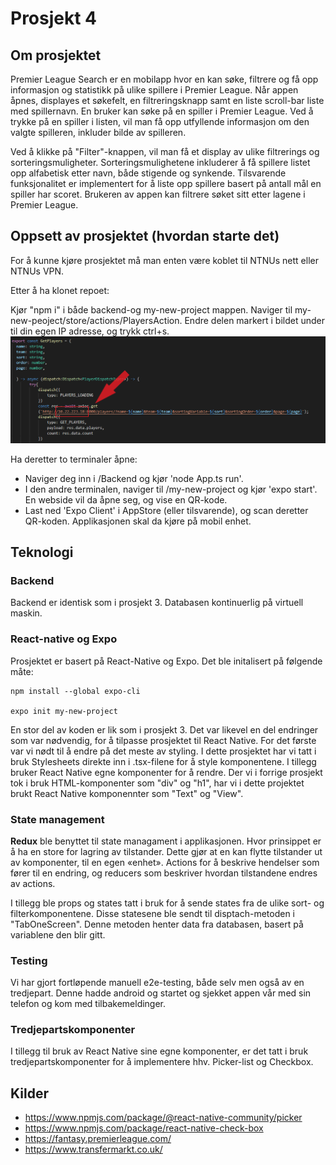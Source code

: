 # Prosjekt  4

## Om prosjektet

Premier League Search er en mobilapp hvor en kan søke, filtrere og få opp informasjon og statistikk på ulike spillere
i Premier League. Når appen åpnes, displayes et søkefelt, en filtreringsknapp samt en liste scroll-bar liste med spillernavn. En bruker kan søke på en spiller i Premier League. Ved å trykke på en spiller i listen, vil man få opp utfyllende informasjon om den valgte spilleren, inkluder bilde av spilleren.

Ved å klikke på "Filter"-knappen, vil man få et display av ulike filtrerings og sorteringsmuligheter. Sorteringsmulighetene inkluderer å få spillere listet opp alfabetisk etter navn, både stigende og synkende. Tilsvarende funksjonalitet er implementert for å liste opp spillere basert på antall mål en spiller har scoret. Brukeren av appen kan filtrere søket sitt etter lagene i Premier
League. 

## Oppsett av prosjektet (hvordan starte det)

For å kunne kjøre prosjektet må man enten være koblet til NTNUs nett eller NTNUs VPN.

Etter å ha klonet repoet:

Kjør "npm i" i både backend-og my-new-project mappen.
Naviger til my-new-peoject/store/actions/PlayersAction. Endre delen markert i bildet under til din egen IP adresse, og trykk ctrl+s.
![IP picture](my-new-project/assets/images/IP_picture.png)
 
Ha deretter to terminaler åpne:

- Naviger deg inn i /Backend og kjør 'node App.ts run'.
- I den andre terminalen, naviger til /my-new-project og kjør 'expo start'. En webside vil da åpne seg, og vise en QR-kode.
- Last ned 'Expo Client' i AppStore (eller tilsvarende), og scan deretter QR-koden. Applikasjonen skal da kjøre på mobil enhet.  

## Teknologi

### Backend 

Backend er identisk som i prosjekt 3. Databasen kontinuerlig på virtuell maskin. 

### React-native og Expo 

Prosjektet er basert på React-Native og Expo. Det ble initalisert på følgende måte:

````
npm install --global expo-cli

expo init my-new-project
````

En stor del av koden er lik som i prosjekt 3. Det var likevel en del endringer som var nødvendig, for å tilpasse prosjektet til React Native. For det første var vi nødt til å endre på det meste av styling. I dette prosjektet har vi tatt i bruk Stylesheets direkte inn i .tsx-filene for å style komponentene. I tillegg bruker React Native egne komponenter for å rendre. Der vi i forrige prosjekt tok i bruk HTML-komponenter som "div" og "h1", har vi i dette projektet brukt React Native komponennter som "Text" og "View". 

### State management

**Redux** ble benyttet til state managament i applikasjonen. Hvor prinsippet er å ha en store for lagring av tilstander.
Dette gjør at en kan flytte tilstander ut av komponenter, til en egen «enhet».
Actions for å beskrive hendelser som fører til en endring, og reducers som beskriver hvordan tilstandene endres av actions.

I tillegg ble props og states tatt i bruk for å sende states fra de ulike sort- og filterkomponentene. Disse statesene ble sendt til disptach-metoden i "TabOneScreen". Denne metoden henter data fra databasen, basert på variablene den blir gitt. 

### Testing

Vi har gjort fortløpende manuell e2e-testing, både selv men også av en tredjepart. Denne hadde android og startet og sjekket appen vår med sin telefon og kom med tilbakemeldinger.

### Tredjepartskomponenter

I tillegg til bruk av React Native sine egne komponenter, er det tatt i bruk tredjepartskomponenter for å implementere hhv. Picker-list og Checkbox. 

## Kilder

- https://www.npmjs.com/package/@react-native-community/picker
- https://www.npmjs.com/package/react-native-check-box
- https://fantasy.premierleague.com/
- https://www.transfermarkt.co.uk/
